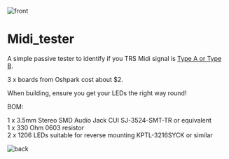 ![front](https://user-images.githubusercontent.com/1890544/171835093-67065fdd-d8d0-4514-a8ca-9529d9f6e2af.jpg)

# Midi_tester

A simple passive tester to identify if you TRS Midi signal is [Type A or Type B](https://minimidi.world/). 

3 x boards from Oshpark cost about $2. 

When building, ensure you get your LEDs the right way round!  

BOM: 

1 x 3.5mm Stereo SMD Audio Jack CUI SJ-3524-SMT-TR or equivalent  
1 x 330 Ohm 0603 resistor  
2 x 1206 LEDs suitable for reverse mounting KPTL-3216SYCK or similar  

![back](https://user-images.githubusercontent.com/1890544/171835080-4ae0571b-04e1-4c9e-bc88-7f06f1514569.jpg)
